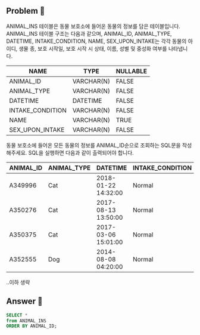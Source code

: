 ## Problem 📑

ANIMAL_INS 테이블은 동물 보호소에 들어온 동물의 정보를 담은 테이블입니다. ANIMAL_INS 테이블 구조는 다음과 같으며, ANIMAL_ID, ANIMAL_TYPE, DATETIME, INTAKE_CONDITION, NAME, SEX_UPON_INTAKE는 각각 동물의 아이디, 생물 종, 보호 시작일, 보호 시작 시 상태, 이름, 성별 및 중성화 여부를 나타냅니다.

| NAME | TYPE |	NULLABLE |
| ----- | ----- | ----- |
| ANIMAL_ID |	VARCHAR(N) | FALSE |
| ANIMAL_TYPE |	VARCHAR(N) | FALSE |
| DATETIME | DATETIME |	FALSE |
| INTAKE_CONDITION | VARCHAR(N) |	FALSE |
| NAME | VARCHAR(N) | TRUE |
| SEX_UPON_INTAKE |	VARCHAR(N) |	FALSE |

동물 보호소에 들어온 모든 동물의 정보를 ANIMAL_ID순으로 조회하는 SQL문을 작성해주세요. SQL을 실행하면 다음과 같이 출력되어야 합니다.

| ANIMAL_ID |	ANIMAL_TYPE |	DATETIME | INTAKE_CONDITION | NAME | SEX_UPON_INTAKE |
| ----- | ----- | ----- | ----- | ----- | ----- |
| A349996 |	Cat |	2018-01-22 14:32:00 |	Normal | Sugar | Neutered Male
| A350276 |	Cat |	2017-08-13 13:50:00 |	Normal | Jewel | Spayed Female
| A350375	| Cat |	2017-03-06 15:01:00 |	Normal | Meo | Neutered Male
| A352555 |	Dog |	2014-08-08 04:20:00 |	Normal | Harley	| Spayed Female

..이하 생략

## Answer 📝
```sql
SELECT * 
from ANIMAL_INS 
ORDER BY ANIMAL_ID;
```
